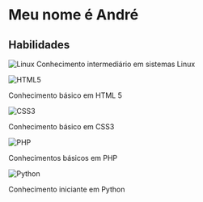# Meu nome é André

## Habilidades
![Linux](https://img.shields.io/badge/Linux-FCC624?style=for-the-badge&logo=linux&logoColor=black)
 Conhecimento intermediário em sistemas Linux

 ![HTML5](https://img.shields.io/badge/html5-%23E34F26.svg?style=for-the-badge&logo=html5&logoColor=white)

Conhecimento básico em HTML 5

![CSS3](https://img.shields.io/badge/css3-%231572B6.svg?style=for-the-badge&logo=css3&logoColor=white)

Conhecimento básico em CSS3

![PHP](https://img.shields.io/badge/php-%23777BB4.svg?style=for-the-badge&logo=php&logoColor=white)

Conhecimentos básicos em PHP

![Python](https://img.shields.io/badge/python-3670A0?style=for-the-badge&logo=python&logoColor=ffdd54)

Conhecimento iniciante em Python

